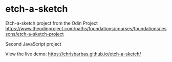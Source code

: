 # etch-a-sketch
Etch-a-sketch project from the Odin Project 
https://www.theodinproject.com/paths/foundations/courses/foundations/lessons/etch-a-sketch-project

Second JavaScript project

View the live demo: https://chrisbarbas.github.io/etch-a-sketch/